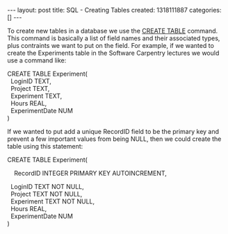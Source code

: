 --- layout: post title: SQL - Creating Tables created: 1318111887
categories: [] ---

To create new tables in a database we use the [CREATE
TABLE](http://www.w3schools.com/sql/sql_create_table.asp) command. This
command is basically a list of field names and their associated types,
plus contraints we want to put on the field. For example, if we wanted
to create the Experiments table in the Software Carpentry lectures we
would use a command like:

CREATE TABLE Experiment(\
  LoginID TEXT,\
  Project TEXT,\
  Experiment TEXT,\
  Hours REAL,\
  ExperimentDate NUM\
)

If we wanted to put add a unique RecordID field to be the primary key
and prevent a few important values from being NULL, then we could create
the table using this statement:

CREATE TABLE Experiment(

    RecordID INTEGER PRIMARY KEY AUTOINCREMENT,

  LoginID TEXT NOT NULL,\
  Project TEXT NOT NULL,\
  Experiment TEXT NOT NULL,\
  Hours REAL,\
  ExperimentDate NUM\
)
